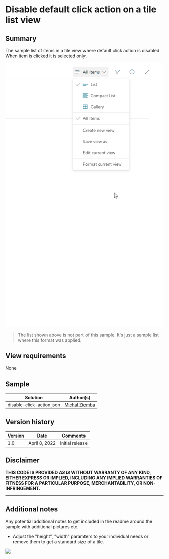 # Disable default click action on a tile list view

## Summary
The sample list of items in a tile view where default click action is disabled. When item is clicked it is selected only.

![screenshot](./assets/screenshot.gif)

> The list shown above is not part of this sample. It's just a sample list where this format was applied.


## View requirements

None

## Sample

Solution|Author(s)
--------|---------
disable-click-action.json | [Michal Ziemba](https://twitter.com/theChrisKent)

## Version history

Version|Date|Comments
-------|----|--------
1.0|April 8, 2022|Initial release


## Disclaimer
**THIS CODE IS PROVIDED *AS IS* WITHOUT WARRANTY OF ANY KIND, EITHER EXPRESS OR IMPLIED, INCLUDING ANY IMPLIED WARRANTIES OF FITNESS FOR A PARTICULAR PURPOSE, MERCHANTABILITY, OR NON-INFRINGEMENT.**

---

## Additional notes
Any potential additional notes to get included in the readme around the sample with additional pictures etc.

- Adjust the  "height", "width" paramters to your individual needs or remove them to get a standard size of a tile.


<img src="https://pnptelemetry.azurewebsites.net/sp-dev-list-formatting/view-samples/disable-click-action" />
